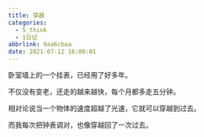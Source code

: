 ```yaml
---
title: 穿越
categories:
  - 5_think
  - 1日记
abbrlink: 9aa6cbaa
date: 2021-07-12 16:00:01
---
```


卧室墙上的一个挂表，已经用了好多年。

不仅没有变老，还走的越来越快，每个月都多走五分钟。

相对论说当一个物体的速度超越了光速，它就可以穿越到过去。

而我每次把钟表调对，也像穿越回了一次过去。
